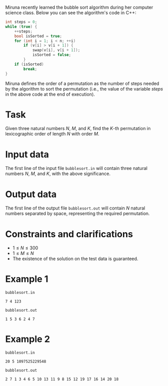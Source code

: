 Miruna recently learned the bubble sort algorithm during her computer science class. Below you can see the algorithm's code in C++:

```cpp
int steps = 0;
while (true) {
    ++steps;
    bool isSorted = true;
    for (int i = 1; i < n; ++i)
        if (v[i] > v[i + 1]) {
            swap(v[i], v[i + 1]);
            isSorted = false;
        }
    if (isSorted) 
        break;
}
```

Miruna defines the order of a permutation as the number of steps needed by the algorithm to sort the permutation (i.e., the value of the variable *steps* in the above code at the end of execution).

# Task

Given three natural numbers $N$, $M$, and $K$, find the $K$-th permutation in lexicographic order of length $N$ with order $M$.

# Input data

The first line of the input file `bubblesort.in` will contain three natural numbers $N$, $M$, and $K$, with the above significance.

# Output data

The first line of the output file `bubblesort.out` will contain $N$ natural numbers separated by space, representing the required permutation.

# Constraints and clarifications

* $1 \leq N \leq 300$
* $1 \leq M \leq N$
* The existence of the solution on the test data is guaranteed.

# Example 1

`bubblesort.in`
```
7 4 123
```

`bubblesort.out`
```
1 5 3 6 2 4 7
```

# Example 2

`bubblesort.in`
```
20 5 1097525229548
```

`bubblesort.out`
```
2 7 1 3 4 6 5 10 13 11 9 8 15 12 19 17 16 14 20 18
```

